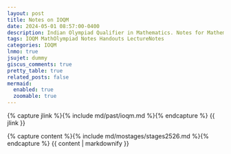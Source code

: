 ```yaml
---
layout: post
title: Notes on IOQM
date: 2024-05-01 08:57:00-0400
description: Indian Olympiad Qualifier in Mathematics. Notes for Mathematics Olympiad, IOQM, RMO, INMO. Problem set, Solutions, Questions, Answers, Hints, Walkthroughs, Discussions.
tags: IOQM MathOlympiad Notes Handouts LectureNotes
categories: IOQM
lnmo: true
jsujet: dummy
giscus_comments: true
pretty_table: true
related_posts: false
mermaid:
  enabled: true
  zoomable: true
---
```


{% capture jlink %}{% include md/past/ioqm.md %}{% endcapture %}
{{ jlink }}

{% capture content %}{% include md/mostages/stages2526.md %}{% endcapture %}
{{ content | markdownify }}
